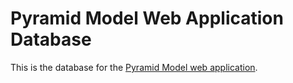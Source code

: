 # Pyramid Model Web Application Database
This is the database for the [Pyramid Model web application](https://github.com/CHSR/PyramidModelWepApp).
